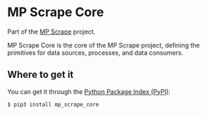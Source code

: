 <!--
SPDX-FileCopyrightText: 2025 Sofía Aritz <sofiaritz@fsfe.org>

SPDX-License-Identifier: AGPL-3.0-only
-->

# MP Scrape Core

Part of the [MP Scrape](https://git.fsfe.org/mp-scrape/mp-scrape) project.

MP Scrape Core is the core of the MP Scrape project, defining the primitives for data sources, processes, and data consumers.

## Where to get it

You can get it through the [Python Package Index (PyPI)](https://pypi.org/project/mp_scrape_core/):

```sh
$ pip3 install mp_scrape_core
```
